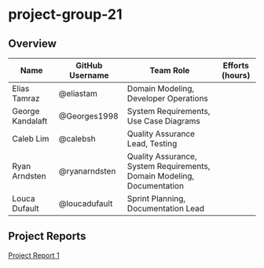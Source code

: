 # project-group-21

## Overview

| Name  | GitHub Username | Team Role  | Efforts (hours) |
| ----- | --------------- | ---------- | --------------- |
| Elias Tamraz  | @eliastam  | Domain Modeling, Developer Operations |  |
| George Kandalaft | @Georges1998 | System Requirements, Use Case Diagrams  |
| Caleb Lim | @calebsh | Quality Assurance Lead, Testing |  |
| Ryan Arndsten | @ryanarndsten | Quality Assurance, System Requirements, Domain Modeling, Documentation |
| Louca Dufault | @loucadufault | Sprint Planning, Documentation Lead |

## Project Reports

[Project Report 1](https://github.com/McGill-ECSE321-Fall2019/project-group-21/wiki/Project-Report-1)
